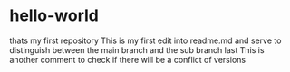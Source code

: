 # hello-world
thats my first repository
This is my first edit into readme.md and serve to distinguish between the main branch and the sub branch
last
This is another comment to check if there will be a conflict of versions
